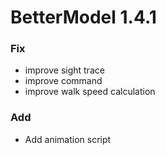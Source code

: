 # BetterModel 1.4.1

### Fix
- improve sight trace
- improve command
- improve walk speed calculation

### Add
- Add animation script